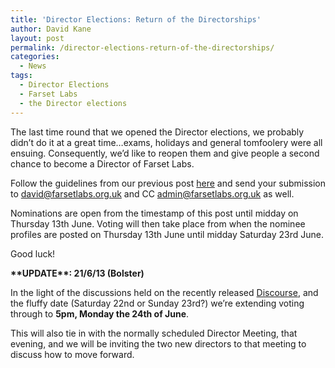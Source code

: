 ```yaml
---
title: 'Director Elections: Return of the Directorships'
author: David Kane
layout: post
permalink: /director-elections-return-of-the-directorships/
categories:
  - News
tags:
  - Director Elections
  - Farset Labs
  - the Director elections
---
```

The last time round that we opened the Director elections, we probably didn&#8217;t do it at a great time&#8230;exams, holidays and general tomfoolery were all ensuing. Consequently, we&#8217;d like to reopen them and give people a second chance to become a Director of Farset Labs.

Follow the guidelines from our previous post [here][1] and send your submission to david@farsetlabs.org.uk and CC admin@farsetlabs.org.uk as well.

Nominations are open from the timestamp of this post until midday on Thursday 13th June. Voting will then take place from when the nominee profiles are posted on Thursday 13th June until midday Saturday 23rd June.

Good luck!

**\*\*UPDATE\*\*: 21/6/13 (Bolster)**

In the light of the discussions held on the recently released [Discourse][2], and the fluffy date (Saturday 22nd or Sunday 23rd?) we&#8217;re extending voting through to **5pm, Monday the 24th of June**.

This will also tie in with the normally scheduled Director Meeting, that evening, and we will be inviting the two new directors to that meeting to discuss how to move forward.

 [1]: http://farsetlabs.org.uk/blog/director-elections/
 [2]: http://discourse.farsetlabs.org.uk/
